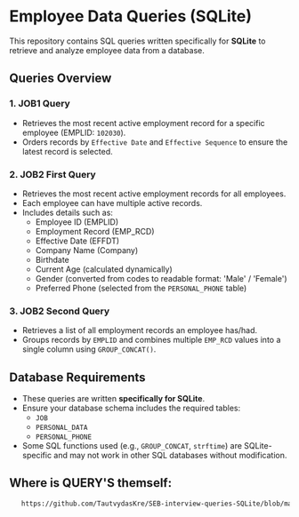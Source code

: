 # Employee Data Queries (SQLite)

This repository contains SQL queries written specifically for **SQLite** to retrieve and analyze employee data from a database.

## Queries Overview

### 1. **JOB1 Query**
- Retrieves the most recent active employment record for a specific employee (EMPLID: `102030`).
- Orders records by `Effective Date` and `Effective Sequence` to ensure the latest record is selected.

### 2. **JOB2 First Query**
- Retrieves the most recent active employment records for all employees.
- Each employee can have multiple active records.
- Includes details such as:
  - Employee ID (EMPLID)
  - Employment Record (EMP_RCD)
  - Effective Date (EFFDT)
  - Company Name (Company)
  - Birthdate
  - Current Age (calculated dynamically)
  - Gender (converted from codes to readable format: 'Male' / 'Female')
  - Preferred Phone (selected from the `PERSONAL_PHONE` table)

### 3. **JOB2 Second Query**
- Retrieves a list of all employment records an employee has/had.
- Groups records by `EMPLID` and combines multiple `EMP_RCD` values into a single column using `GROUP_CONCAT()`.

## Database Requirements
- These queries are written **specifically for SQLite**.
- Ensure your database schema includes the required tables:
  - `JOB`
  - `PERSONAL_DATA`
  - `PERSONAL_PHONE`
- Some SQL functions used (e.g., `GROUP_CONCAT`, `strftime`) are SQLite-specific and may not work in other SQL databases without modification.

## Where is QUERY'S themself:
```sh
   https://github.com/TautvydasKre/SEB-interview-queries-SQLite/blob/main/employee_queries.sql
